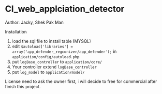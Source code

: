 # CI_web_applciation_detector
Author: Jacky, Shek Pak Man 

Installation

1. load the sql file to install table (MYSQL)
2. edit `$autoload['libraries'] = array('app_defender_regconizer/app_defender');` in `application/config/autoload.php`
3. put `logBase_controller` to `application/core/`
4. Your controller extend `logBase_controller`
5. put `log_model` to `application/model/`


License need to ask the owner first, i will decide to free for commercial after finish this project.


